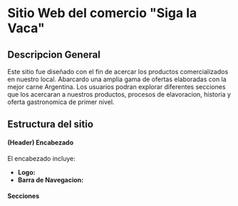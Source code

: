 # Sitio Web del comercio "Siga la Vaca"

## Descripcion General
Este sitio fue diseñado con el fin de acercar los productos comercializados en nuestro local. Abarcardo una amplia gama de ofertas elaboradas con la mejor carne Argentina. Los usuarios podran explorar diferentes secciones que los acercaran a nuestros productos, procesos de elavoracion, historia y oferta gastronomica de primer nivel.

## Estructura del sitio

#### (Header) Encabezado
El encabezado incluye:
- **Logo:**
- **Barra de Navegacion:**

#### Secciones
